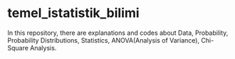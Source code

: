 # temel_istatistik_bilimi
In this repository, there are explanations and codes about Data, Probability, Probability Distributions, Statistics, ANOVA(Analysis of Variance), Chi-Square Analysis.
